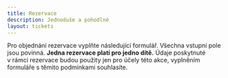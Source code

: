 ```yaml
---
title: Rezervace
description: Jednoduše a pohodlně
layout: tickets
---
```


Pro objednání rezervace vyplňte následující formulář. Všechna vstupní pole jsou povinná. **Jedna rezervace platí pro jedno dítě.** Údaje poskytnuté v&nbsp;rámci rezervace budou použity jen pro&nbsp;účely této akce, vyplněním formuláře s těmito podmínkami souhlasíte.